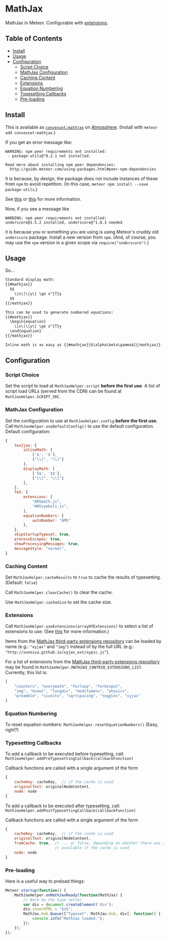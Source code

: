 # MathJax

MathJax in Meteor. Configurable with [extensions](http://mathjax.readthedocs.org/en/latest/options/ThirdParty.html).

## Table of Contents

<!-- START doctoc generated TOC please keep comment here to allow auto update -->
<!-- DON'T EDIT THIS SECTION, INSTEAD RE-RUN doctoc TO UPDATE -->


- [Install](#install)
- [Usage](#usage)
- [Configuration](#configuration)
  - [Script Choice](#script-choice)
  - [MathJax Configuration](#mathjax-configuration)
  - [Caching Content](#caching-content)
  - [Extensions](#extensions)
  - [Equation Numbering](#equation-numbering)
  - [Typesetting Callbacks](#typesetting-callbacks)
  - [Pre-loading](#pre-loading)

<!-- END doctoc generated TOC please keep comment here to allow auto update -->

## Install

This is available as [`convexset:mathjax`](https://atmospherejs.com/convexset/mathjax) on [Atmosphere](https://atmospherejs.com/). (Install with `meteor add convexset:mathjax`.)

If you get an error message like:
```
WARNING: npm peer requirements not installed:
 - package-utils@^0.2.1 not installed.
          
Read more about installing npm peer dependencies:
  http://guide.meteor.com/using-packages.html#peer-npm-dependencies
```
It is because, by design, the package does not include instances of these from `npm` to avoid repetition. (In this case, `meteor npm install --save package-utils`.)

See [this](http://guide.meteor.com/using-packages.html#peer-npm-dependencies) or [this](https://atmospherejs.com/tmeasday/check-npm-versions) for more information.

Now, if you see a message like
```
WARNING: npm peer requirements not installed:
underscore@1.5.2 installed, underscore@^1.8.3 needed
```
it is because you or something you are using is using Meteor's cruddy old `underscore` package. Install a new version from `npm`. (And, of course, you may use the `npm` version in a given scope via `require("underscore")`.)


## Usage

So...

```html
Standard display math:
{{#mathjax}}
  $$
    \|x\|\|y\| \ge x^{T}y
  $$
{{/mathjax}}

This can be used to generate numbered equations:
{{#mathjax}}
  \begin{equation}
    \|x\|\|y\| \ge x^{T}y
  \end{equation}
{{/mathjax}}

Inline math is as easy as {{#mathjax}}$\alpha\beta\gamma${{/mathjax}}.
```

## Configuration

### Script Choice

Set the script to load at `MathJaxHelper.script` **before the first use**.
A list of script load URLs (served from the CDN) can be found at `MathJaxHelper.SCRIPT_SRC`.

### MathJax Configuration

Set the configuration to use at `MathJaxHelper.config` **before the first use**.
Call `MathJaxHelper.useDefaultConfig()` to use the default configuration.
Default configuration:
```javascript
{
    tex2jax: {
        inlineMath: [
            ['$', '$'],
            ["\\(", "\\)"]
        ],
        displayMath: [
            ['$$', '$$'],
            ["\\[", "\\]"]
        ],
    },
    TeX: {
        extensions: [
            "AMSmath.js",
            "AMSsymbols.js",
        ],
        equationNumbers: {
            autoNumber: "AMS"
        },
    },
    skipStartupTypeset: true,
    processEscapes: true,
    showProcessingMessages: true,
    messageStyle: "normal",
}
```

### Caching Content

Set `MathJaxHelper.cacheResults` to `true` to cache the results of typesetting. (Default: `false`)

Call `MathJaxHelper.clearCache()` to clear the cache.

Use `MathJaxHelper.cacheSize` to set the cache size.

### Extensions

Call `MathJaxHelper.useExtensions(arrayOfExtensions)` to select a list of extensions to use. (See [this](http://mathjax.readthedocs.org/en/latest/options/ThirdParty.html) for more information.)

Items from the [MathJax third-party extensions repository](https://github.com/mathjax/MathJax-third-party-extensions) can be loaded by name (e.g.: `"xyjax"` and `"img"`) instead of by the full URL (e.g.: `"http://sonoisa.github.io/xyjax_ext/xypic.js"`).

For a list of extensions from the [MathJax third-party extensions repository](https://github.com/mathjax/MathJax-third-party-extensions) may be found in `MathJaxHelper.MATHJAX_CONTRIB_EXTENSIONS_LIST`. Currently, this list is:
```javascript
[
    "counters", "everymath", "forloop", "forminput",
    "img", "knowl", "longdiv", "modifymenu", "physics",
    "preamble", "siunitx", "sqrtspacing", "toggles", "xyjax"
]
```

### Equation Numbering

To reset equation numbers: `MathJaxHelper.resetEquationNumbers()` (Easy, right?)

### Typesetting Callbacks

To add a callback to be executed before typesetting, call: `MathJaxHelper.addPreTypesettingCallback(callbackFunction)`

Callback functions are called with a single argument of the form
```javascript
{
    cacheKey: cacheKey,  // if the cache is used
    originalText: originalNodeContent,
    node: node
}
```

To add a callback to be executed after typesetting, call: `MathJaxHelper.addPostTypesettingCallback(callbackFunction)`

Callback functions are called with a single argument of the form
```javascript
{
    cacheKey: cacheKey,  // if the cache is used
    originalText: originalNodeContent,
    fromCache: true,  // ... or false, depending on whether there was a cache hit
                      // available if the cache is used
    node: node
}
```

### Pre-loading

Here is a useful way to preload things:
```javascript
Meteor.startup(function() {
    MathJaxHelper.onMathJaxReady(function(MathJax) {
        // Warm Up the type setter
        var div = document.createElement('div');
        div.innerHTML = "$x$";
        MathJax.Hub.Queue(["Typeset", MathJax.Hub, div], function() {
            console.info("MathJax loaded.");
        });
    });
});
```